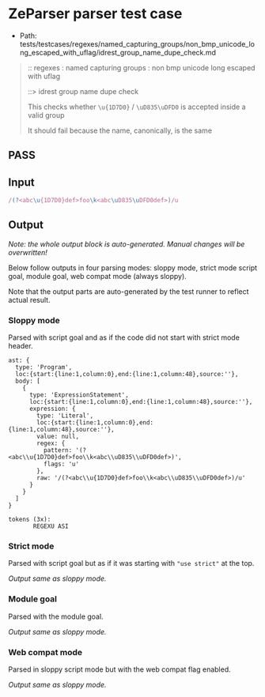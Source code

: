 # ZeParser parser test case

- Path: tests/testcases/regexes/named_capturing_groups/non_bmp_unicode_long_escaped_with_uflag/idrest_group_name_dupe_check.md

> :: regexes : named capturing groups : non bmp unicode long escaped with uflag
>
> ::> idrest group name dupe check
>
> This checks whether `\u{1D7D0}` / `\uD835\uDFD0` is accepted inside a valid group
>
> It should fail because the name, canonically, is the same

## PASS

## Input

`````js
/(?<abc\u{1D7D0}def>foo\k<abc\uD835\uDFD0def>)/u
`````

## Output

_Note: the whole output block is auto-generated. Manual changes will be overwritten!_

Below follow outputs in four parsing modes: sloppy mode, strict mode script goal, module goal, web compat mode (always sloppy).

Note that the output parts are auto-generated by the test runner to reflect actual result.

### Sloppy mode

Parsed with script goal and as if the code did not start with strict mode header.

`````
ast: {
  type: 'Program',
  loc:{start:{line:1,column:0},end:{line:1,column:48},source:''},
  body: [
    {
      type: 'ExpressionStatement',
      loc:{start:{line:1,column:0},end:{line:1,column:48},source:''},
      expression: {
        type: 'Literal',
        loc:{start:{line:1,column:0},end:{line:1,column:48},source:''},
        value: null,
        regex: {
          pattern: '(?<abc\\u{1D7D0}def>foo\\k<abc\\uD835\\uDFD0def>)',
          flags: 'u'
        },
        raw: '/(?<abc\\u{1D7D0}def>foo\\k<abc\\uD835\\uDFD0def>)/u'
      }
    }
  ]
}

tokens (3x):
       REGEXU ASI
`````

### Strict mode

Parsed with script goal but as if it was starting with `"use strict"` at the top.

_Output same as sloppy mode._

### Module goal

Parsed with the module goal.

_Output same as sloppy mode._

### Web compat mode

Parsed in sloppy script mode but with the web compat flag enabled.

_Output same as sloppy mode._
